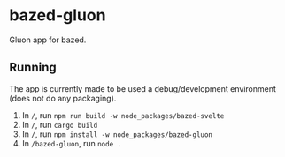 # bazed-gluon

Gluon app for bazed.

## Running

The app is currently made to be used a debug/development environment (does not do any packaging).

1. In `/`, run `npm run build -w node_packages/bazed-svelte`
2. In `/`, run `cargo build`
3. In `/`, run `npm install -w node_packages/bazed-gluon`
4. In `/bazed-gluon`, run `node .`
